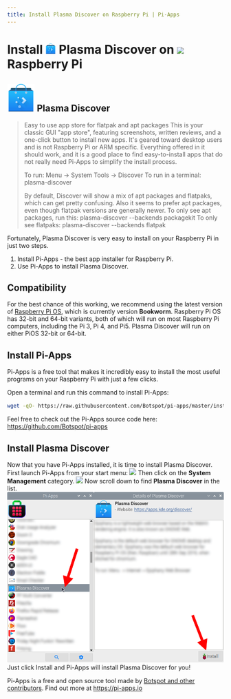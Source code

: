 ```yaml
---
title: Install Plasma Discover on Raspberry Pi | Pi-Apps
---
```

<div class="simple-install-content content">

# Install <img src="/img/app-icons/Plasma Discover/icon-64.png" height=24> Plasma Discover on <img src=/img/other-icons/raspberrypi-icon.svg height=24> Raspberry Pi

## <img src="/img/app-icons/Plasma Discover/icon-64.png"> Plasma Discover
> Easy to use app store for flatpak and apt packages
> This is your classic GUI "app store", featuring screenshots, written reviews, and a one-click button to install new apps. It's geared toward desktop users and is not Raspberry Pi or ARM specific. Everything offered in it should work, and it is a good place to find easy-to-install apps that do not really need Pi-Apps to simplify the install process.
> 
> To run: Menu -> System Tools -> Discover
> To run in a terminal: plasma-discover
> 
> By default, Discover will show a mix of apt packages and flatpaks, which can get pretty confusing. Also it seems to prefer apt packages, even though flatpak versions are generally newer.
> To only see apt packages, run this: plasma-discover --backends packagekit
> To only see flatpaks: plasma-discover --backends flatpak

Fortunately, Plasma Discover is very easy to install on your Raspberry Pi in just two steps.
1. Install Pi-Apps - the best app installer for Raspberry Pi.
2. Use Pi-Apps to install Plasma Discover.
</div>
<div class="simple-install-content content">

## Compatibility
For the best chance of this working, we recommend using the latest version of [Raspberry Pi OS](https://www.raspberrypi.com/software/), which is currently version **Bookworm**.
Raspberry Pi OS has 32-bit and 64-bit variants, both of which will run on most Raspberry Pi computers, including the Pi 3, Pi 4, and Pi5.
Plasma Discover will run on either PiOS 32-bit or 64-bit.
</div>
<div class="simple-install-content content">

## Install Pi-Apps

Pi-Apps is a free tool that makes it incredibly easy to install the most useful programs on your Raspberry Pi with just a few clicks.

Open a terminal and run this command to install Pi-Apps:
```bash
wget -qO- https://raw.githubusercontent.com/Botspot/pi-apps/master/install | bash
```
Feel free to check out the Pi-Apps source code here: https://github.com/Botspot/pi-apps
</div>
<div class="simple-install-content content">

## Install Plasma Discover

Now that you have Pi-Apps installed, it is time to install Plasma Discover.
First launch Pi-Apps from your start menu:
<img src="/img/start-menu.png">
Then click on the <b>System Management</b> category.
<img src="/img/category-selections/System Management.png">
Now scroll down to find <b>Plasma Discover</b> in the list.
<img src="/img/app-icons/Plasma Discover/app-selection.png">
Just click Install and Pi-Apps will install Plasma Discover for you!
</div>
<div class="simple-install-content content">

Pi-Apps is a free and open source tool made by [Botspot and other contributors](/about/#contributors). Find out more at https://pi-apps.io
</div>
